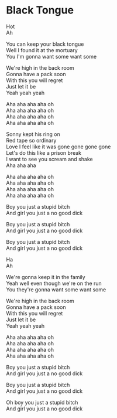 # Black Tongue  

Hot  
Ah  

You can keep your black tongue  
Well I found it at the mortuary  
You I'm gonna want some want some  

We're high in the back room  
Gonna have a pack soon  
With this you will regret  
Just let it be  
Yeah yeah yeah  

Aha aha aha aha oh  
Aha aha aha aha oh  
Aha aha aha aha oh  
Aha aha aha aha oh  

Sonny kept his ring on  
Red tape so ordinary  
Love I feel like it was gone gone gone gone  
Let's do this like a prison break  
I want to see you scream and shake  
Aha aha aha

Aha aha aha aha oh  
Aha aha aha aha oh  
Aha aha aha aha oh  
Aha aha aha aha oh  

Boy you just a stupid bitch  
And girl you just a no good dick  

Boy you just a stupid bitch  
And girl you just a no good dick  

Boy you just a stupid bitch  
And girl you just a no good dick  

Ha  
Ah  

We're gonna keep it in the family  
Yeah well even though we're on the run  
You they're gonna want some want some  

We're high in the back room  
Gonna have a pack soon  
With this you will regret  
Just let it be  
Yeah yeah yeah  

Aha aha aha aha oh  
Aha aha aha aha oh  
Aha aha aha aha oh  
Aha aha aha aha oh  

Boy you just a stupid bitch  
And girl you just a no good dick  

Boy you just a stupid bitch  
And girl you just a no good dick  

Oh boy you just a stupid bitch  
And girl you just a no good dick  

